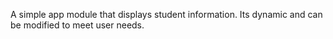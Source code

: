A simple app module that displays student information. Its dynamic and can be modified to meet user needs.

